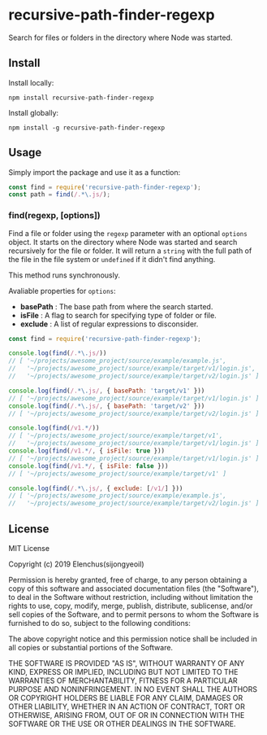 # recursive-path-finder-regexp

Search for files or folders in the directory where Node was started.

## Install

Install locally:

```
npm install recursive-path-finder-regexp
```

Install globally:

```
npm install -g recursive-path-finder-regexp
```

## Usage

Simply import the package and use it as a function:

```javascript
const find = require('recursive-path-finder-regexp');
const path = find(/.*\.js/);
```

### find(regexp, [options])

Find a file or folder using the `regexp` parameter with an optional `options` object.
It starts on the directory where Node was started and search recursively for the file or folder. It will return a `string` with the full path of the file in the file system or `undefined` if it didn't find anything.

This method runs synchronously.

Avaliable properties for `options`:

- **basePath** : The base path from where the search started.
- **isFile** : A flag to search for specifying type of folder or file.
- **exclude** : A list of regular expressions to disconsider.

```javascript
const find = require('recursive-path-finder-regexp');

console.log(find(/.*\.js/))
// [ '~/projects/awesome_project/source/example/example.js',
//   '~/projects/awesome_project/source/example/target/v1/login.js',
//   '~/projects/awesome_project/source/example/target/v2/login.js' ]

console.log(find(/.*\.js/, { basePath: 'target/v1' }))
// [ '~/projects/awesome_project/source/example/target/v1/login.js' ]
console.log(find(/.*\.js/, { basePath: 'target/v2' }))
// [ '~/projects/awesome_project/source/example/target/v2/login.js' ]

console.log(find(/v1.*/))
// [ '~/projects/awesome_project/source/example/target/v1',
//   '~/projects/awesome_project/source/example/target/v1/login.js' ]
console.log(find(/v1.*/, { isFile: true }))
// [ '~/projects/awesome_project/source/example/target/v1/login.js' ]
console.log(find(/v1.*/, { isFile: false }))
// [ '~/projects/awesome_project/source/example/target/v1' ]

console.log(find(/.*\.js/, { exclude: [/v1/] }))
// [ '~/projects/awesome_project/source/example/example.js',
//   '~/projects/awesome_project/source/example/target/v2/login.js' ]
```

## License

MIT License

Copyright (c) 2019 Elenchus(sijongyeoil)

Permission is hereby granted, free of charge, to any person obtaining a copy
of this software and associated documentation files (the "Software"), to deal
in the Software without restriction, including without limitation the rights
to use, copy, modify, merge, publish, distribute, sublicense, and/or sell
copies of the Software, and to permit persons to whom the Software is
furnished to do so, subject to the following conditions:

The above copyright notice and this permission notice shall be included in all
copies or substantial portions of the Software.

THE SOFTWARE IS PROVIDED "AS IS", WITHOUT WARRANTY OF ANY KIND, EXPRESS OR
IMPLIED, INCLUDING BUT NOT LIMITED TO THE WARRANTIES OF MERCHANTABILITY,
FITNESS FOR A PARTICULAR PURPOSE AND NONINFRINGEMENT. IN NO EVENT SHALL THE
AUTHORS OR COPYRIGHT HOLDERS BE LIABLE FOR ANY CLAIM, DAMAGES OR OTHER
LIABILITY, WHETHER IN AN ACTION OF CONTRACT, TORT OR OTHERWISE, ARISING FROM,
OUT OF OR IN CONNECTION WITH THE SOFTWARE OR THE USE OR OTHER DEALINGS IN THE
SOFTWARE.
